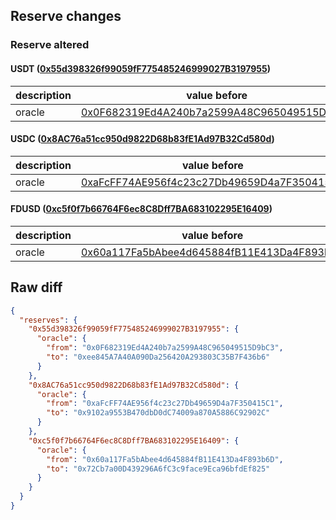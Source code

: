 ## Reserve changes

### Reserve altered

#### USDT ([0x55d398326f99059fF775485246999027B3197955](https://bscscan.com/address/0x55d398326f99059fF775485246999027B3197955))

| description | value before | value after |
| --- | --- | --- |
| oracle | [0x0F682319Ed4A240b7a2599A48C965049515D9bC3](https://bscscan.com/address/0x0F682319Ed4A240b7a2599A48C965049515D9bC3) | [0xee845A7A40A090Da256420A293803C35B7F436b6](https://bscscan.com/address/0xee845A7A40A090Da256420A293803C35B7F436b6) |


#### USDC ([0x8AC76a51cc950d9822D68b83fE1Ad97B32Cd580d](https://bscscan.com/address/0x8AC76a51cc950d9822D68b83fE1Ad97B32Cd580d))

| description | value before | value after |
| --- | --- | --- |
| oracle | [0xaFcFF74AE956f4c23c27Db49659D4a7F350415C1](https://bscscan.com/address/0xaFcFF74AE956f4c23c27Db49659D4a7F350415C1) | [0x9102a9553B470dbD0dC74009a870A5886C92902C](https://bscscan.com/address/0x9102a9553B470dbD0dC74009a870A5886C92902C) |


#### FDUSD ([0xc5f0f7b66764F6ec8C8Dff7BA683102295E16409](https://bscscan.com/address/0xc5f0f7b66764F6ec8C8Dff7BA683102295E16409))

| description | value before | value after |
| --- | --- | --- |
| oracle | [0x60a117Fa5bAbee4d645884fB11E413Da4F893b6D](https://bscscan.com/address/0x60a117Fa5bAbee4d645884fB11E413Da4F893b6D) | [0x72Cb7a00D439296A6fC3c9face9Eca96bfdEf825](https://bscscan.com/address/0x72Cb7a00D439296A6fC3c9face9Eca96bfdEf825) |


## Raw diff

```json
{
  "reserves": {
    "0x55d398326f99059fF775485246999027B3197955": {
      "oracle": {
        "from": "0x0F682319Ed4A240b7a2599A48C965049515D9bC3",
        "to": "0xee845A7A40A090Da256420A293803C35B7F436b6"
      }
    },
    "0x8AC76a51cc950d9822D68b83fE1Ad97B32Cd580d": {
      "oracle": {
        "from": "0xaFcFF74AE956f4c23c27Db49659D4a7F350415C1",
        "to": "0x9102a9553B470dbD0dC74009a870A5886C92902C"
      }
    },
    "0xc5f0f7b66764F6ec8C8Dff7BA683102295E16409": {
      "oracle": {
        "from": "0x60a117Fa5bAbee4d645884fB11E413Da4F893b6D",
        "to": "0x72Cb7a00D439296A6fC3c9face9Eca96bfdEf825"
      }
    }
  }
}
```